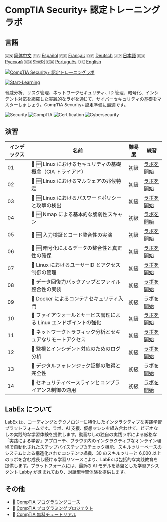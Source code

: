 # CompTIA Security+ 認定トレーニングラボ

## 言語

🇨🇳 [简体中文](README_zh.md) 🇪🇸 [Español](README_es.md) 🇫🇷 [Français](README_fr.md) 🇩🇪 [Deutsch](README_de.md) 🇯🇵 [日本語](README_ja.md) 🇷🇺 [Русский](README_ru.md) 🇰🇷 [한국어](README_ko.md) 🇧🇷 [Português](README_pt.md) 🇺🇸 [English](README.md) 

[![CompTIA Security+ 認定トレーニングラボ](https://cover-creator.labex.io/comptia-security-plus-training-labs.png?lang=ja)](https://labex.io/ja/courses/comptia-security-plus-training-labs)

[![Start-Learning](https://img.shields.io/badge/Start-Learning-whitesmoke?style=for-the-badge)](https://labex.io/ja/courses/comptia-security-plus-training-labs)

脅威分析、リスク管理、ネットワークセキュリティ、ID 管理、暗号化、インシデント対応を網羅した実践的なラボを通じて、サイバーセキュリティの基礎をマスターしましょう。CompTIA Security+ 認定準備に最適です。

![Security](https://img.shields.io/badge/Security-whitesmoke?style=for-the-badge&logo=security)
![CompTIA](https://img.shields.io/badge/CompTIA-whitesmoke?style=for-the-badge&logo=comptia)
![Certification](https://img.shields.io/badge/Certification-whitesmoke?style=for-the-badge&logo=certification)
![Cybersecurity](https://img.shields.io/badge/Cybersecurity-whitesmoke?style=for-the-badge&logo=cybersecurity)


## 演習

|   インデックス | 名前                                                                | 難易度   | 練習                                                                                                                                                  |
|----------------|---------------------------------------------------------------------|----------|-------------------------------------------------------------------------------------------------------------------------------------------------------|
|             01 | 📖 🆓 Linux におけるセキュリティの基礎概念（CIA トライアド）        | 初級     | <a target='_blank' href='https://labex.io/ja/tutorials/comptia-foundational-security-concepts-cia-triad-in-linux-592882'>ラボを開始</a>               |
|             02 | 📖 🆓 Linux におけるマルウェアの兆候特定                            | 初級     | <a target='_blank' href='https://labex.io/ja/tutorials/comptia-identifying-malware-indicators-on-linux-592887'>ラボを開始</a>                         |
|             03 | 📖 🆓 Linux におけるパスワードポリシーと攻撃の検出                  | 初級     | <a target='_blank' href='https://labex.io/ja/tutorials/comptia-password-policies-and-detecting-attack-in-linux-592888'>ラボを開始</a>                 |
|             04 | 📖 🆓 Nmap による基本的な脆弱性スキャン                             | 初級     | <a target='_blank' href='https://labex.io/ja/tutorials/comptia-basic-vulnerability-scanning-with-nmap-594554'>ラボを開始</a>                          |
|             05 | 📖 🆓 入力検証とコード整合性の実演                                  | 初級     | <a target='_blank' href='https://labex.io/ja/tutorials/comptia-demonstrating-input-validation-and-code-integrity-594556'>ラボを開始</a>               |
|             06 | 📖 🆓 暗号化によるデータの整合性と真正性の確保                      | 初級     | <a target='_blank' href='https://labex.io/ja/tutorials/comptia-ensuring-data-integrity-and-authenticity-with-cryptography-594576'>ラボを開始</a>      |
|             07 | 📖  Linux におけるユーザーID とアクセス制御の管理                   | 初級     | <a target='_blank' href='https://labex.io/ja/tutorials/comptia-managing-user-identities-and-access-controls-in-linux-594585'>ラボを開始</a>           |
|             08 | 📖  データ回復力バックアップとファイル整合性の実装                  | 初級     | <a target='_blank' href='https://labex.io/ja/tutorials/comptia-implementing-data-resilience-backups-and-file-integrity-594583'>ラボを開始</a>         |
|             09 | 📖  Docker によるコンテナセキュリティ入門                           | 初級     | <a target='_blank' href='https://labex.io/ja/tutorials/comptia-introduction-to-container-security-with-docker-594584'>ラボを開始</a>                  |
|             10 | 📖  ファイアウォールとサービス管理による Linux エンドポイントの強化 | 初級     | <a target='_blank' href='https://labex.io/ja/tutorials/comptia-hardening-a-linux-endpoint-with-firewall-and-service-management-594582'>ラボを開始</a> |
|             11 | 📖  ネットワークトラフィック分析とセキュアなリモートアクセス        | 初級     | <a target='_blank' href='https://labex.io/ja/tutorials/comptia-network-traffic-analysis-and-secure-remote-access-594587'>ラボを開始</a>               |
|             12 | 📖  監視とインシデント対応のためのログ分析                          | 初級     | <a target='_blank' href='https://labex.io/ja/tutorials/comptia-monitoring-and-incident-response-log-analysis-594586'>ラボを開始</a>                   |
|             13 | 📖  デジタルフォレンジック証拠の取得と完全性                        | 初級     | <a target='_blank' href='https://labex.io/ja/tutorials/comptia-digital-forensics-evidence-acquisition-and-integrity-594581'>ラボを開始</a>            |
|             14 | 📖  セキュリティベースラインとコンプライアンス制御の適用            | 初級     | <a target='_blank' href='https://labex.io/ja/tutorials/comptia-applying-security-baselines-and-compliance-controls-594580'>ラボを開始</a>             |

## LabEx について

LabEx は、コーディングとテクノロジーに特化したインタラクティブな実践学習プラットフォームです。ラボ、AI 支援、仮想マシンを組み合わせて、ビデオなしの実践的な学習体験を提供します。動画なしの独自の実践ラボによる厳格な「実践による学習」アプローチ、ブラウザ内のインタラクティブなオンライン環境で自動化されたステップバイステップのチェック機能、スキルツリーベースのシステムによる構造化されたコンテンツ組織、30 のスキルツリーと 6,000 以上のラボを含む成長し続ける学習リソースにより、LabEx は包括的な実践教育を提供します。プラットフォームには、最新の AI モデルを基盤とした学習アシスタント Labby が含まれており、対話型学習体験を提供します。

## その他

- 🔗 [CompTIA プログラミングコース](https://github.com/labex-labs/awesome-programming-courses)
- 🔗 [CompTIA プログラミングプロジェクト](https://github.com/labex-labs/awesome-programming-projects)
- 🔗 [CompTIA 無料チュートリアル](https://github.com/labex-labs/comptia-free-tutorials)

